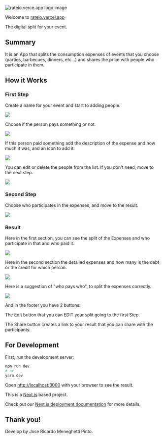 ![rateio.verce.app logo image](https://rateio.vercel.app/Rateio.png)

Welcome to [rateio.vercel.app](https://rateio.vercel.app)

The digital split for your event.

## Summary

It is an App that splits the consumption expenses of events that you choose (parties, barbecues, dinners, etc...) and shares the price with people who participate in them.

## How it Works

### First Step

Create a name for your event and start to adding people.

![](https://snipboard.io/2SkGOm.jpg)

Choose if the person pays something or not.

![](https://snipboard.io/mb5WvG.jpg)

If this person paid something add the description of the expense and how much it was, and an icon to add it.

![](https://snipboard.io/EavptY.jpg)

You can edit or delete the people from the list. If you don't need, move to the next step.

![](https://snipboard.io/ZMn5oW.jpg)
### Second Step 

Choose who participates in the expenses, and move to the result.

![](https://snipboard.io/fm9gk6.jpg)

### Result

Here in the first section, you can see the split of the Expenses and who participate in that and who paid it.

![](https://snipboard.io/7tNgCR.jpg)

Here in the second section the detailed expenses and how many is the debt or the credit for which person.

![](https://snipboard.io/hYVq5H.jpg)

Here is a suggestion of "who pays who", to split the expenses correctly.

![](https://snipboard.io/0mQAD3.jpg)

And in the footer you have 2 buttons: 

The Edit button that you can EDIT your split going to the first Step.

The Share button creates a link to your result that you can share with the participants.


## For Development

First, run the development server:

```bash
npm run dev
# or
yarn dev
```

Open [http://localhost:3000](http://localhost:3000) with your browser to see the result.


This is a [Next.js](https://nextjs.org/) based project.

Check out our [Next.js deployment documentation](https://nextjs.org/docs/deployment) for more details.

## Thank you! 

Develop by Jose Ricardo Meneghetti Pinto.
